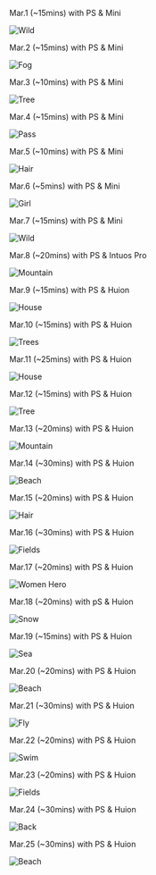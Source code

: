 Mar.1 (~15mins) with PS & Mini

![Wild](1.jpg)

Mar.2 (~15mins) with PS & Mini

![Fog](2.jpg)

Mar.3 (~10mins) with PS & Mini

![Tree](3.jpg)

Mar.4 (~15mins) with PS & Mini

![Pass](4.jpg)

Mar.5 (~10mins) with PS & Mini

![Hair](5.jpg)

Mar.6 (~5mins) with PS & Mini

![Girl](6.jpg)

Mar.7 (~15mins) with PS & Mini

![Wild](7.jpg)

Mar.8 (~20mins) with PS & Intuos Pro

![Mountain](8.jpg)

Mar.9 (~15mins) with PS & Huion

![House](9.jpg)

Mar.10 (~15mins) with PS & Huion

![Trees](10.jpg)

Mar.11 (~25mins) with PS & Huion

![House](11.jpg)

Mar.12 (~15mins) with PS & Huion

![Tree](12.jpg)

Mar.13 (~20mins) with PS & Huion

![Mountain](13.jpg)

Mar.14 (~30mins) with PS & Huion

![Beach](14.jpg)

Mar.15 (~20mins) with PS & Huion

![Hair](15.jpg)

Mar.16 (~30mins) with PS & Huion

![Fields](16.jpg)

Mar.17 (~20mins) with PS & Huion

![Women Hero](17.jpg)

Mar.18 (~20mins) with pS & Huion

![Snow](18.jpg)

Mar.19 (~15mins) with PS & Huion

![Sea](19.jpg)

Mar.20 (~20mins) with PS & Huion

![Beach](20.jpg)

Mar.21 (~30mins) with PS & Huion

![Fly](21.jpg)

Mar.22 (~20mins) with PS & Huion

![Swim](22.jpg)

Mar.23 (~20mins) with PS & Huion

![Fields](23.jpg)

Mar.24 (~30mins) with PS & Huion

![Back](24.jpg)

Mar.25 (~30mins) with PS & Huion

![Beach](25.jpg)

